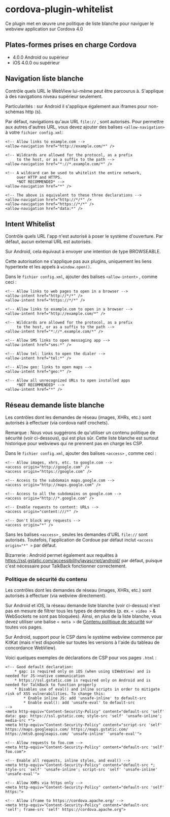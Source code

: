 <!--
# license: Licensed to the Apache Software Foundation (ASF) under one
#         or more contributor license agreements.  See the NOTICE file
#         distributed with this work for additional information
#         regarding copyright ownership.  The ASF licenses this file
#         to you under the Apache License, Version 2.0 (the
#         "License"); you may not use this file except in compliance
#         with the License.  You may obtain a copy of the License at
#
#           http://www.apache.org/licenses/LICENSE-2.0
#
#         Unless required by applicable law or agreed to in writing,
#         software distributed under the License is distributed on an
#         "AS IS" BASIS, WITHOUT WARRANTIES OR CONDITIONS OF ANY
#         KIND, either express or implied.  See the License for the
#         specific language governing permissions and limitations
#         under the License.
-->

# cordova-plugin-whitelist

Ce plugin met en œuvre une politique de liste blanche pour naviguer le webview application sur Cordova 4.0

## Plates-formes prises en charge Cordova

  * 4.0.0 Android ou supérieur
  * iOS 4.0.0 ou supérieur

## Navigation liste blanche

Contrôle quels URL le WebView lui-même peut être parcourus à. S'applique à des navigations niveau supérieur seulement.

Particularités : sur Android il s'applique également aux iframes pour non-schémas http (s).

Par défaut, navigations qu'aux URL `file://` , sont autorisés. Pour permettre aux autres d'autres URL, vous devez ajouter des balises `<allow-navigation>` à votre `fichier config.xml`:

    <!-- Allow links to example.com -->
    <allow-navigation href="http://example.com/*" />
    
    <!-- Wildcards are allowed for the protocol, as a prefix
         to the host, or as a suffix to the path -->
    <allow-navigation href="*://*.example.com/*" />
    
    <!-- A wildcard can be used to whitelist the entire network,
         over HTTP and HTTPS.
         *NOT RECOMMENDED* -->
    <allow-navigation href="*" />
    
    <!-- The above is equivalent to these three declarations -->
    <allow-navigation href="http://*/*" />
    <allow-navigation href="https://*/*" />
    <allow-navigation href="data:*" />
    

## Intent Whitelist

Contrôle quels URL l'app n'est autorisé à poser le système d'ouverture. Par défaut, aucun external URL est autorisés.

Sur Android, cela équivaut à envoyer une intention de type BROWSEABLE.

Cette autorisation ne s'applique pas aux plugins, uniquement les liens hypertexte et les appels à `window.open()`.

Dans le `fichier config.xml`, ajouter des balises `<allow-intent>` , comme ceci :

    <!-- Allow links to web pages to open in a browser -->
    <allow-intent href="http://*/*" />
    <allow-intent href="https://*/*" />
    
    <!-- Allow links to example.com to open in a browser -->
    <allow-intent href="http://example.com/*" />
    
    <!-- Wildcards are allowed for the protocol, as a prefix
         to the host, or as a suffix to the path -->
    <allow-intent href="*://*.example.com/*" />
    
    <!-- Allow SMS links to open messaging app -->
    <allow-intent href="sms:*" />
    
    <!-- Allow tel: links to open the dialer -->
    <allow-intent href="tel:*" />
    
    <!-- Allow geo: links to open maps -->
    <allow-intent href="geo:*" />
    
    <!-- Allow all unrecognized URLs to open installed apps
         *NOT RECOMMENDED* -->
    <allow-intent href="*" />
    

## Réseau demande liste blanche

Les contrôles dont les demandes de réseau (images, XHRs, etc.) sont autorisés à effectuer (via cordova natif crochets).

Remarque : Nous vous suggérons de qu'utiliser un contenu politique de sécurité (voir ci-dessous), qui est plus sûr. Cette liste blanche est surtout historique pour webviews qui ne prennent pas en charge les CSP.

Dans le `fichier config.xml`, ajouter des balises `<access>` , comme ceci :

    <!-- Allow images, xhrs, etc. to google.com -->
    <access origin="http://google.com" />
    <access origin="https://google.com" />
    
    <!-- Access to the subdomain maps.google.com -->
    <access origin="http://maps.google.com" />
    
    <!-- Access to all the subdomains on google.com -->
    <access origin="http://*.google.com" />
    
    <!-- Enable requests to content: URLs -->
    <access origin="content:///*" />
    
    <!-- Don't block any requests -->
    <access origin="*" />
    

Sans les balises `<access>` , seules les demandes d'URL `file://` sont autorisés. Toutefois, l'application de Cordoue par défaut inclut `<access origin="*" >` par défaut.

Bizarrerie : Android permet également aux requêtes à https://ssl.gstatic.com/accessibility/javascript/android/ par défaut, puisque c'est nécessaire pour TalkBack fonctionner correctement.

### Politique de sécurité du contenu

Les contrôles dont les demandes de réseau (images, XHRs, etc.) sont autorisés à effectuer (via webview directement).

Sur Android et iOS, la réseau demande liste blanche (voir ci-dessus) n'est pas en mesure de filtrer tous les types de demandes (p. ex. `< video >` & WebSockets ne sont pas bloquées). Ainsi, en plus de la liste blanche, vous devez utiliser une balise `< meta >` de [Contenu politique de sécurité](http://content-security-policy.com/) sur toutes vos pages.

Sur Android, support pour le CSP dans le système webview commence par KitKat (mais n'est disponible sur toutes les versions à l'aide du tableau de concordance WebView).

Voici quelques exemples de déclarations de CSP pour vos pages `.html` :

    <!-- Good default declaration:
        * gap: is required only on iOS (when using UIWebView) and is needed for JS->native communication
        * https://ssl.gstatic.com is required only on Android and is needed for TalkBack to function properly
        * Disables use of eval() and inline scripts in order to mitigate risk of XSS vulnerabilities. To change this:
            * Enable inline JS: add 'unsafe-inline' to default-src
            * Enable eval(): add 'unsafe-eval' to default-src
    -->
    <meta http-equiv="Content-Security-Policy" content="default-src 'self' data: gap: https://ssl.gstatic.com; style-src 'self' 'unsafe-inline'; media-src *">
    <meta http-equiv="Content-Security-Policy" content="script-src 'self' https://maps.googleapis.com/ https://maps.gstatic.com/ https://mts0.googleapis.com/ 'unsafe-inline' 'unsafe-eval'">

    <!-- Allow requests to foo.com -->
    <meta http-equiv="Content-Security-Policy" content="default-src 'self' foo.com">
    
    <!-- Enable all requests, inline styles, and eval() -->
    <meta http-equiv="Content-Security-Policy" content="default-src *; style-src 'self' 'unsafe-inline'; script-src 'self' 'unsafe-inline' 'unsafe-eval'">
    
    <!-- Allow XHRs via https only -->
    <meta http-equiv="Content-Security-Policy" content="default-src 'self' https:">
    
    <!-- Allow iframe to https://cordova.apache.org/ -->
    <meta http-equiv="Content-Security-Policy" content="default-src 'self'; frame-src 'self' https://cordova.apache.org">